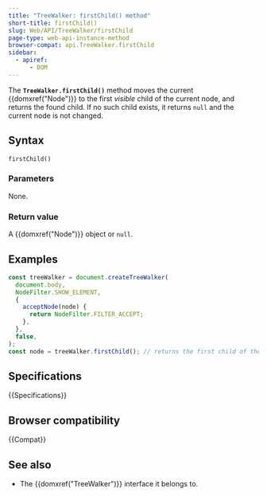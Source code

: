 ```yaml
---
title: "TreeWalker: firstChild() method"
short-title: firstChild()
slug: Web/API/TreeWalker/firstChild
page-type: web-api-instance-method
browser-compat: api.TreeWalker.firstChild
sidebar:
  - apiref:
      - DOM
---
```


The **`TreeWalker.firstChild()`** method moves the current
{{domxref("Node")}} to the first _visible_ child of the current node, and returns
the found child. If no such child exists, it returns `null` and the current node is not changed.

## Syntax

```js-nolint
firstChild()
```

### Parameters

None.

### Return value

A {{domxref("Node")}} object or `null`.

## Examples

```js
const treeWalker = document.createTreeWalker(
  document.body,
  NodeFilter.SHOW_ELEMENT,
  {
    acceptNode(node) {
      return NodeFilter.FILTER_ACCEPT;
    },
  },
  false,
);
const node = treeWalker.firstChild(); // returns the first child of the root element, or null if none
```

## Specifications

{{Specifications}}

## Browser compatibility

{{Compat}}

## See also

- The {{domxref("TreeWalker")}} interface it belongs to.
